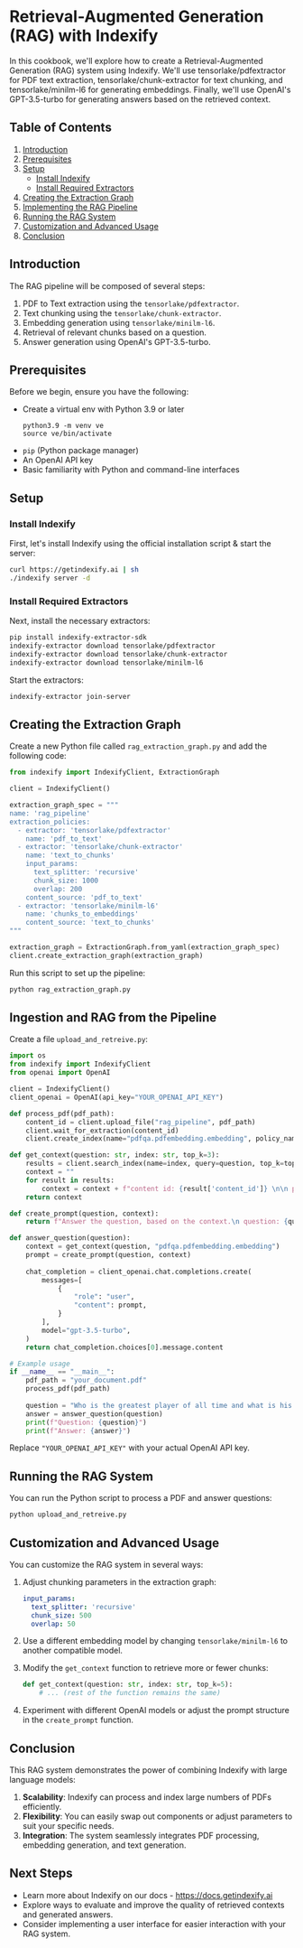 # Retrieval-Augmented Generation (RAG) with Indexify

In this cookbook, we'll explore how to create a Retrieval-Augmented Generation (RAG) system using Indexify. We'll use tensorlake/pdfextractor for PDF text extraction, tensorlake/chunk-extractor for text chunking, and tensorlake/minilm-l6 for generating embeddings. Finally, we'll use OpenAI's GPT-3.5-turbo for generating answers based on the retrieved context.

## Table of Contents

1. [Introduction](#introduction)
2. [Prerequisites](#prerequisites)
3. [Setup](#setup)
   - [Install Indexify](#install-indexify)
   - [Install Required Extractors](#install-required-extractors)
4. [Creating the Extraction Graph](#creating-the-extraction-graph)
5. [Implementing the RAG Pipeline](#implementing-the-rag-pipeline)
6. [Running the RAG System](#running-the-rag-system)
7. [Customization and Advanced Usage](#customization-and-advanced-usage)
8. [Conclusion](#conclusion)

## Introduction

The RAG pipeline will be composed of several steps:
1. PDF to Text extraction using the `tensorlake/pdfextractor`.
2. Text chunking using the `tensorlake/chunk-extractor`.
3. Embedding generation using `tensorlake/minilm-l6`.
4. Retrieval of relevant chunks based on a question.
5. Answer generation using OpenAI's GPT-3.5-turbo.

## Prerequisites

Before we begin, ensure you have the following:

- Create a virtual env with Python 3.9 or later
  ```shell
  python3.9 -m venv ve
  source ve/bin/activate
  ```
- `pip` (Python package manager)
- An OpenAI API key
- Basic familiarity with Python and command-line interfaces

## Setup

### Install Indexify

First, let's install Indexify using the official installation script & start the server:

```bash
curl https://getindexify.ai | sh
./indexify server -d
```

### Install Required Extractors

Next, install the necessary extractors:

```bash
pip install indexify-extractor-sdk
indexify-extractor download tensorlake/pdfextractor
indexify-extractor download tensorlake/chunk-extractor
indexify-extractor download tensorlake/minilm-l6
```

Start the extractors:
```bash
indexify-extractor join-server
```

## Creating the Extraction Graph

Create a new Python file called `rag_extraction_graph.py` and add the following code:

```python
from indexify import IndexifyClient, ExtractionGraph

client = IndexifyClient()

extraction_graph_spec = """
name: 'rag_pipeline'
extraction_policies:
  - extractor: 'tensorlake/pdfextractor'
    name: 'pdf_to_text'
  - extractor: 'tensorlake/chunk-extractor'
    name: 'text_to_chunks'
    input_params:
      text_splitter: 'recursive'
      chunk_size: 1000
      overlap: 200
    content_source: 'pdf_to_text'
  - extractor: 'tensorlake/minilm-l6'
    name: 'chunks_to_embeddings'
    content_source: 'text_to_chunks'
"""

extraction_graph = ExtractionGraph.from_yaml(extraction_graph_spec)
client.create_extraction_graph(extraction_graph)
```

Run this script to set up the pipeline:
```bash
python rag_extraction_graph.py
```

## Ingestion and RAG from the Pipeline

Create a file `upload_and_retreive.py`:

```python
import os
from indexify import IndexifyClient
from openai import OpenAI

client = IndexifyClient()
client_openai = OpenAI(api_key="YOUR_OPENAI_API_KEY")

def process_pdf(pdf_path):
    content_id = client.upload_file("rag_pipeline", pdf_path)
    client.wait_for_extraction(content_id)
    client.create_index(name="pdfqa.pdfembedding.embedding", policy_name="chunks_to_embeddings")

def get_context(question: str, index: str, top_k=3):
    results = client.search_index(name=index, query=question, top_k=top_k)
    context = ""
    for result in results:
        context = context + f"content id: {result['content_id']} \n\n passage: {result['text']}\n"
    return context

def create_prompt(question, context):
    return f"Answer the question, based on the context.\n question: {question} \n context: {context}"

def answer_question(question):
    context = get_context(question, "pdfqa.pdfembedding.embedding")
    prompt = create_prompt(question, context)
    
    chat_completion = client_openai.chat.completions.create(
        messages=[
            {
                "role": "user",
                "content": prompt,
            }
        ],
        model="gpt-3.5-turbo",
    )
    return chat_completion.choices[0].message.content

# Example usage
if __name__ == "__main__":
    pdf_path = "your_document.pdf"
    process_pdf(pdf_path)
    
    question = "Who is the greatest player of all time and what is his record?"
    answer = answer_question(question)
    print(f"Question: {question}")
    print(f"Answer: {answer}")
```

Replace `"YOUR_OPENAI_API_KEY"` with your actual OpenAI API key.

## Running the RAG System

You can run the Python script to process a PDF and answer questions:
```bash
python upload_and_retreive.py
```

## Customization and Advanced Usage

You can customize the RAG system in several ways:

1. Adjust chunking parameters in the extraction graph:
   ```yaml
   input_params:
     text_splitter: 'recursive'
     chunk_size: 500
     overlap: 50
   ```

2. Use a different embedding model by changing `tensorlake/minilm-l6` to another compatible model.

3. Modify the `get_context` function to retrieve more or fewer chunks:
   ```python
   def get_context(question: str, index: str, top_k=5):
       # ... (rest of the function remains the same)
   ```

4. Experiment with different OpenAI models or adjust the prompt structure in the `create_prompt` function.

## Conclusion

This RAG system demonstrates the power of combining Indexify with large language models:

1. **Scalability**: Indexify can process and index large numbers of PDFs efficiently.
2. **Flexibility**: You can easily swap out components or adjust parameters to suit your specific needs.
3. **Integration**: The system seamlessly integrates PDF processing, embedding generation, and text generation.

## Next Steps

- Learn more about Indexify on our docs - https://docs.getindexify.ai
- Explore ways to evaluate and improve the quality of retrieved contexts and generated answers.
- Consider implementing a user interface for easier interaction with your RAG system.